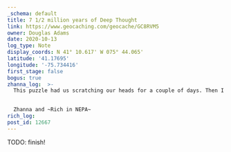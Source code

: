 ```yaml
---
_schema: default
title: 7 1/2 million years of Deep Thought
link: https://www.geocaching.com/geocache/GC8RVM5
owner: Douglas Adams
date: 2020-10-13
log_type: Note
display_coords: N 41° 10.617' W 075° 44.065'
latitude: '41.17695'
longitude: '-75.734416'
first_stage: false
bogus: true
zhanna_log:  >-
  This puzzle had us scratching our heads for a couple of days. Then I had an idea, and it turned out to be right! We got the green light from the geo-checker along with the parking coordinates. The location is a little out of the way for us, but if we happen to be in the area we will try to find the cache. Thanks for a fun puzzle!
  

  Zhanna and ~Rich in NEPA~
rich_log:
post_id: 12667
---
```


TODO: finish!

